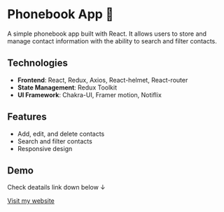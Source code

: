 # Phonebook App 📱

A simple phonebook app built with React. It allows users to store and manage contact information with the ability to search and filter contacts.

## Technologies

- **Frontend**: React, Redux, Axios, React-helmet, React-router
- **State Management**: Redux Toolkit
- **UI Framework**: Chakra-UI, Framer motion, Notiflix

## Features

- Add, edit, and delete contacts
- Search and filter contacts
- Responsive design

## Demo

Check deatails link down below ↓

[Visit my website](https://matpaluch.github.io/goit-react-hw-08-phonebook/)
